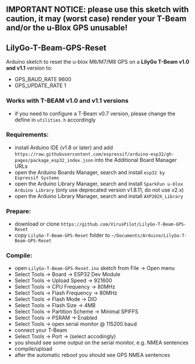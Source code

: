 ## IMPORTANT NOTICE: please use this sketch with caution, it may (worst case) render your T-Beam and/or the u-Blox GPS unusable!

## LilyGo-T-Beam-GPS-Reset
Arduino sketch to reset the u-blox M6/M7/M8 GPS on a **LilyGo T-Beam v1.0 and v1.1** version to:
- GPS_BAUD_RATE 9600
- GPS_UPDATE_RATE 1

### Works with T-BEAM v1.0 and v1.1 versions
- if you need to configure a T-Beam v0.7 version, please change the define in `utilities.h` accordingly

### Requirements:
- install Arduino IDE (v1.8 or later) and add `https://raw.githubusercontent.com/espressif/arduino-esp32/gh-pages/package_esp32_index.json` into the Additional Board Manager URLs
- open the Arduino Boards Manager, search and install `esp32 by Espressif Systems`
- open the Arduino Library Manager, search and install `SparkFun u-blox Arduino Library` (only use deprecated version v1.8.11, do not use v2.x)
- open the Arduino Library Manager, search and install `AXP202X_Library`

### Prepare:
- download or clone `https://github.com/VirusPilot/LilyGo-T-Beam-GPS-Reset`
- copy `LilyGo-T-Beam-GPS-Reset` folder to `~/Documents/Arduino/LilyGo-T-Beam-GPS-Reset`

### Compile:
- open `LilyGo-T-Beam-GPS-Reset.ino` sketch from File -> Open menu
- Select Tools -> Board -> ESP32 Dev Module
- Select Tools -> Upload Speed -> 921600
- Select Tools -> CPU Frequency -> 80MHz
- Select Tools -> Flash Frequency -> 80MHz
- Select Tools -> Flash Mode -> DIO
- Select Tools -> Flash Size -> 4MB
- Select Tools -> Partition Scheme -> Minimal SPIFFS
- Select Tools -> PSRAM -> Enabled
- Select Tools -> open serial monitor @ 115200 baud
- connect your T-Beam
- Select Tools -> Port -> (select accodingly)
- you should see some output on the serial monitor, e.g. NMEA sentences
- compile/upload
- after the automatic reboot you should see GPS NMEA sentences
